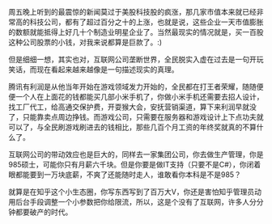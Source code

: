 <p>周五晚上听到的最震惊的新闻莫过于美股科技股的疯涨，那几家市值本来就已经非常高的科技公司，都有了超过百分之十的上涨，也就是说，这些企业一天市值膨胀的数额就能抵得上好几十个制造业明星企业了。当然最现实的情况就是，买一百股这种公司股票的小钱，对我来说都算是巨款了。:)</p><p>但是细细一想，其实也对，互联网公司垄断世界，全民脱实入虚在过去是一句开玩笑话，而现在看起来越来越像是一句描述现实的真理。</p><p>腾讯有利润是从他当年开始在游戏领域发力开始的，全民都在打王者荣耀，随随便便一个人在上面花的钱都能买几部小米手机了，你做小米手机还需要去招人设计，找工厂代工，给高通交保护费，开耍猴大会，安抚营销渠道，算下来利润早就没了，只能靠卖点周边挣钱。而游戏公司，只需要在服务器和游戏设计上下点功夫就可以了，与全民刷游戏刷进去的钱相比，那些几百个月工资的年终奖就真的不算什么了。</p><p>互联网公司的带动效应也是巨大的，同样去一家集团公司，你去做生产管理，你是985硕士，可能你只有月薪六千块。但是你要是做IT支持（只要不是C#），你闭着眼都能要到一万块底薪，不爽了还能随时走人，谁敢看你本科是不是985？</p><p>就算是在知乎这个小生态圈，你写东西写到了百万大V，你还是害怕知乎管理员动用后台手段调整一个小参数把你给限流，所以，这是个没有了互联网，许多人分分钟都要破产的时代。</p>